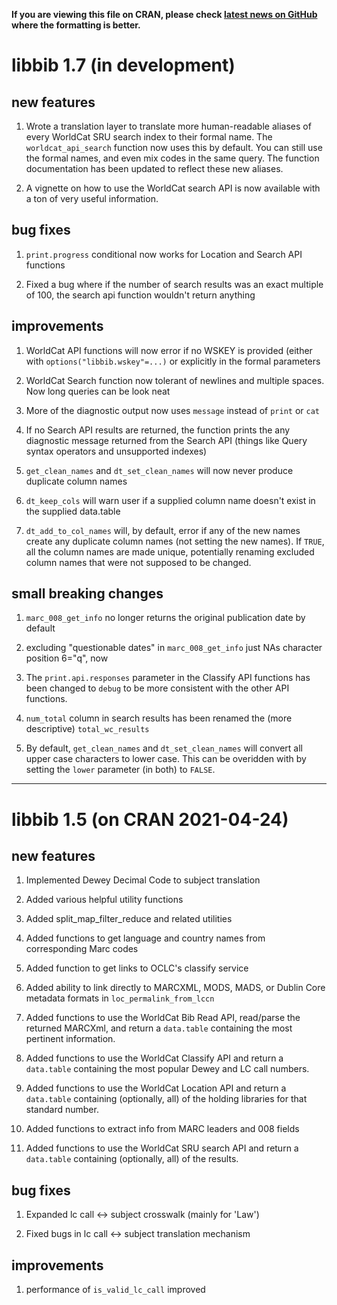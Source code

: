 
**If you are viewing this file on CRAN, please check
[latest news on GitHub](https://github.com/NYPL/libbib/blob/master/NEWS.md)
where the formatting is better.**

# libbib 1.7 (in development)

## new features

1. Wrote a translation layer to translate more human-readable aliases
   of every WorldCat SRU search index to their formal name. The
   `worldcat_api_search` function now uses this by default. You can still use
   the formal names, and even mix codes in the same query. The function
   documentation has been updated to reflect these new aliases.

2. A vignette on how to use the WorldCat search API is now available
   with a ton of very useful information.

## bug fixes
1. `print.progress` conditional now works for Location and Search API functions

2. Fixed a bug where if the number of search results was an exact multiple
   of 100, the search api function wouldn't return anything


## improvements

1. WorldCat API functions will now error if no WSKEY is provided
   (either with `options("libbib.wskey"=...)` or explicitly
   in the formal parameters

2. WorldCat Search function now tolerant of newlines and multiple
   spaces. Now long queries can be look neat

3. More of the diagnostic output now uses `message` instead of `print` or `cat`

4. If no Search API results are returned, the function prints the any
   diagnostic message returned from the Search API
   (things like Query syntax operators and unsupported indexes)

5. `get_clean_names` and `dt_set_clean_names` will now never produce
   duplicate column names

6. `dt_keep_cols` will warn user if a supplied column name doesn't
   exist in the supplied data.table

7. `dt_add_to_col_names` will, by default, error if any of the new
   names create any duplicate column names (not setting the new
   names). If `TRUE`, all the column names are made unique,
   potentially renaming excluded column names that were not supposed
   to be changed.

## small breaking changes

1. `marc_008_get_info` no longer returns the original publication
   date by default

2. excluding "questionable dates" in `marc_008_get_info` just NAs
   character position 6="q", now

3. The `print.api.responses` parameter in the Classify API functions has
   been changed to `debug` to be more consistent with the other API functions.

4. `num_total` column in search results has been renamed the (more descriptive)
   `total_wc_results`

5. By default, `get_clean_names` and `dt_set_clean_names` will convert
   all upper case characters to lower case. This can be overidden with
   by setting the `lower` parameter (in both) to `FALSE`.

-----

# libbib 1.5 (on CRAN 2021-04-24)

## new features

1. Implemented Dewey Decimal Code to subject translation

2. Added various helpful utility functions

3. Added split_map_filter_reduce and related utilities

4. Added functions to get language and country names from
   corresponding Marc codes

5. Added function to get links to OCLC's classify service

6. Added ability to link directly  to MARCXML, MODS, MADS, or
   Dublin Core metadata formats in `loc_permalink_from_lccn`

7. Added functions to use the WorldCat Bib Read API,
   read/parse the returned MARCXml, and return a `data.table`
   containing the most pertinent information.

8. Added functions to use the WorldCat Classify API and return a
   `data.table` containing the most popular Dewey and LC call numbers.

9. Added functions to use the WorldCat Location API and return a
   `data.table` containing (optionally, all) of the holding libraries
   for that standard number.

10. Added functions to extract info from MARC leaders and 008 fields

11. Added functions to use the WorldCat SRU search API and return a
    `data.table` containing (optionally, all) of the results.

## bug fixes

1. Expanded lc call <-> subject crosswalk (mainly for 'Law')

2. Fixed bugs in lc call <-> subject translation mechanism

## improvements

1. performance of `is_valid_lc_call` improved

